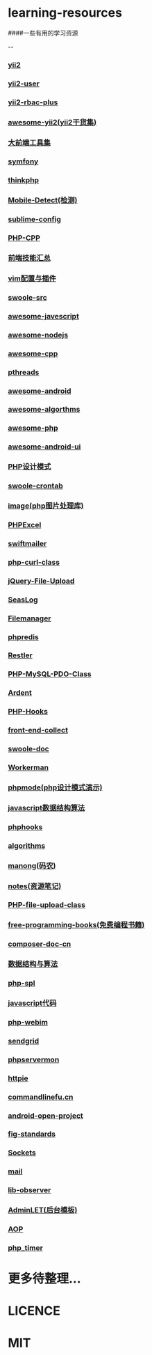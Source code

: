 # learning-resources

####一些有用的学习资源

--

### [yii2](https://github.com/yiisoft/yii2.git)

### [yii2-user](https://github.com/dektrium/yii2-user.git)

### [yii2-rbac-plus](https://github.com/johnitvn/yii2-rbac-plus.git)

### [awesome-yii2(yii2干货集)](https://github.com/forecho/awesome-yii2.git)

### [大前端工具集](https://github.com/nieweidong/fetool.git)

### [symfony](https://github.com/symfony)

### [thinkphp](https://github.com/liu21st/thinkphp.git)

### [Mobile-Detect(检测)](https://github.com/serbanghita/Mobile-Detect.git)

### [sublime-config](https://github.com/happypeter/sublime-config.git)

### [PHP-CPP](https://github.com/CopernicaMarketingSoftware/PHP-CPP.git)

### [前端技能汇总](https://github.com/JacksonTian/fks.git)

### [vim配置与插件](https://github.com/ma6174/vim.git)

### [swoole-src](https://github.com/swoole/swoole-src.git)

### [awesome-javescript](https://github.com/sorrycc/awesome-javascript.git)

### [awesome-nodejs](https://github.com/sindresorhus/awesome-nodejs.git)

### [awesome-cpp](https://github.com/fffaraz/awesome-cpp.git)

### [pthreads](https://github.com/krakjoe/pthreads.git)

### [awesome-android](https://github.com/snowdream/awesome-android.git)

### [awesome-algorthms](https://github.com/tayllan/awesome-algorithms.git)

### [awesome-php](https://github.com/ziadoz/awesome-php.git)

### [awesome-android-ui](https://github.com/wasabeef/awesome-android-ui.git)

### [PHP设计模式](https://github.com/domnikl/DesignPatternsPHP.git)

### [swoole-crontab](https://github.com/osgochina/swoole-crontab.git)

### [image(php图片处理库)](https://github.com/Intervention/image.git)

### [PHPExcel](https://github.com/PHPOffice/PHPExcel.git)

### [swiftmailer](https://github.com/swiftmailer/swiftmailer.git)

### [php-curl-class](https://github.com/php-curl-class/php-curl-class.git)

### [jQuery-File-Upload](https://github.com/blueimp/jQuery-File-Upload.git)

### [SeasLog](https://github.com/Neeke/SeasLog.git)

### [Filemanager](https://github.com/simogeo/Filemanager.git)

### [phpredis](https://github.com/phpredis/phpredis.git)

### [Restler](https://github.com/Luracast/Restler.git)

### [PHP-MySQL-PDO-Class](https://github.com/indieteq/PHP-MySQL-PDO-Database-Class.git)

### [Ardent](https://github.com/morrisonlevi/Ardent.git)

### [PHP-Hooks](https://github.com/bainternet/PHP-Hooks.git)

### [front-end-collect](https://github.com/hjzheng/front-end-collect.git)

### [swoole-doc](https://github.com/LinkedDestiny/swoole-doc.git)

### [Workerman](https://github.com/PHPNuts/Workerman.git)

### [phpmode(php设计模式演示)](https://github.com/refine1017/phpmode.git)

### [javascript数据结构算法](https://github.com/JsAaron/Data-Structures-And-Algorithms.git)

### [phphooks](https://github.com/ryanhs/hook.git)

### [algorithms](https://github.com/xtaci/algorithms.git)

### [manong(码农)](https://github.com/nemoTyrant/manong.git)

### [notes(资源笔记)](https://github.com/huanghua581/notes.git)

### [PHP-file-upload-class](https://github.com/aivis/PHP-file-upload-class.git)

### [free-programming-books(免费编程书籍)](https://github.com/justjavac/free-programming-books-zh_CN.git)

### [composer-doc-cn](https://github.com/5-say/composer-doc-cn.git)

### [数据结构与算法](https://github.com/wangkuiwu/datastructs_and_algorithm.git)

### [php-spl](https://github.com/cballou/PHP-SPL-Iterator-Interface-Examples.git)

### [javascript代码](https://github.com/arthinking/Javascript.git)

### [php-webim](https://github.com/matyhtf/php-webim.git)

### [sendgrid](https://github.com/sendgrid/sendgrid-php.git)

### [phpservermon](https://github.com/phpservermon/phpservermon.git)

### [httpie](https://github.com/jkbrzt/httpie.git)

### [commandlinefu.cn](https://github.com/tg123/commandlinefu.cn.git)

### [android-open-project](https://github.com/Trinea/android-open-project.git)

### [fig-standards](https://github.com/php-fig/fig-standards.git)

### [Sockets](https://github.com/navarr/Sockets.git)

### [mail](https://github.com/zetacomponents/Mail.git)

### [lib-observer](https://github.com/kherge-abandoned/lib-observer.git)

### [AdminLET(后台模板)](https://github.com/almasaeed2010/AdminLTE.git)

### [AOP](https://github.com/dongnan/microAOP.git)

### [php_timer](https://github.com/sebastianbergmann/php-timer.git)






# 更多待整理...

# LICENCE

# MIT
